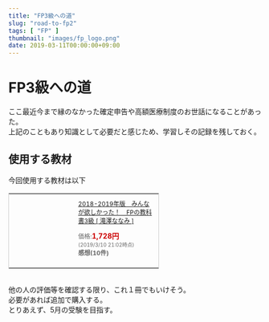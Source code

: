 ```yaml
---
title: "FP3級への道"
slug: "road-to-fp2"
tags: [ "FP" ]
thumbnail: "images/fp_logo.png"
date: 2019-03-11T00:00:00+09:00
---
```


# FP3級への道

ここ最近今まで縁のなかった確定申告や高額医療制度のお世話になることがあった。  
上記のこともあり知識として必要だと感じため、学習しその記録を残しておく。

## 使用する教材

今回使用する教材は以下

<table cellpadding="0" cellspacing="0" border="0" style=" border:1px solid #ccc; width:300px;"><tr style="border-style:none;"><td style="vertical-align:top; border-style:none; padding:10px; width:108px;"><a href="https://rpx.a8.net/svt/ejp?a8mat=3599I4+9XTJCI+2HOM+BWGDT&rakuten=y&a8ejpredirect=http%3A%2F%2Fhb.afl.rakuten.co.jp%2Fhgc%2Fg00q0724.2bo11c45.g00q0724.2bo12179%2Fa19022887215_3599I4_9XTJCI_2HOM_BWGDT%3Fpc%3Dhttp%253A%252F%252Fitem.rakuten.co.jp%252Fbook%252F15459211%252F%26m%3Dhttp%253A%252F%252Fm.rakuten.co.jp%252Fbook%252Fi%252F19116132%252F" target="_blank" rel="nofollow"><img border="0" alt="" src="http://thumbnail.image.rakuten.co.jp/@0_mall/book/cabinet/5855/9784813275855.jpg?_ex=128x128" /></a></td><td style="font-size:12px; vertical-align:middle; border-style:none; padding:10px;"><p style="padding:0; margin:0;"><a href="https://rpx.a8.net/svt/ejp?a8mat=3599I4+9XTJCI+2HOM+BWGDT&rakuten=y&a8ejpredirect=http%3A%2F%2Fhb.afl.rakuten.co.jp%2Fhgc%2Fg00q0724.2bo11c45.g00q0724.2bo12179%2Fa19022887215_3599I4_9XTJCI_2HOM_BWGDT%3Fpc%3Dhttp%253A%252F%252Fitem.rakuten.co.jp%252Fbook%252F15459211%252F%26m%3Dhttp%253A%252F%252Fm.rakuten.co.jp%252Fbook%252Fi%252F19116132%252F" target="_blank" rel="nofollow">2018-2019年版　みんなが欲しかった！　FPの教科書3級 [ 滝澤ななみ ]</a></p><p style="color:#666; margin-top:5px line-height:1.5;">価格:<span style="font-size:14px; color:#C00; font-weight:bold;">1,728円</span><br/><span style="font-size:10px; font-weight:normal;">(2019/3/10 21:02時点)</span><br/><span style="font-weight:bold;">感想(10件)</span></p></td></tr></table>
<img border="0" width="1" height="1" src="https://www13.a8.net/0.gif?a8mat=3599I4+9XTJCI+2HOM+BWGDT" alt="">

他の人の評価等を確認する限り、これ１冊でもいけそう。  
必要があれば追加で購入する。  
とりあえず、5月の受験を目指す。
